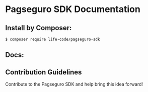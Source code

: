 # Pagseguro SDK Documentation


## Install by Composer:

```sh
$ composer require life-code/pagseguro-sdk
```


## Docs:



## Contribution Guidelines
Contribute to the Pagseguro SDK and help bring this idea forward!
